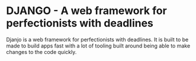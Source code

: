 # DJANGO - A web framework for perfectionists with deadlines

Djanjo is a web framework for perfectionists with deadlines. It is built to be made to build apps fast with a lot of tooling built around being able to make changes to the code quickly.

